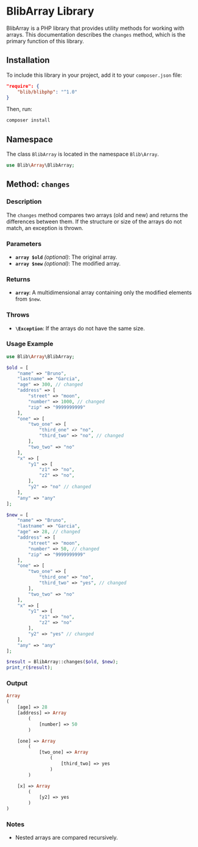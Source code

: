 # BlibArray Library

BlibArray is a PHP library that provides utility methods for working with arrays. This documentation describes the `changes` method, which is the primary function of this library.

## Installation

To include this library in your project, add it to your `composer.json` file:

```json
"require": {
    "blib/blibphp": "^1.0"
}
```

Then, run:

```bash
composer install
```

## Namespace

The class `BlibArray` is located in the namespace `Blib\Array`.

```php
use Blib\Array\BlibArray;
```

## Method: `changes`

### Description
The `changes` method compares two arrays (old and new) and returns the differences between them. If the structure or size of the arrays do not match, an exception is thrown.

### Parameters
- **`array $old`** *(optional)*: The original array.
- **`array $new`** *(optional)*: The modified array.

### Returns
- **`array`**: A multidimensional array containing only the modified elements from `$new`.

### Throws
- **`\Exception`**: If the arrays do not have the same size.

### Usage Example

```php
use Blib\Array\BlibArray;

$old = [
    "name" => "Bruno",
    "lastname" => "Garcia",
    "age" => 300, // changed
    "address" => [
        "street" => "moon",
        "number" => 1000, // changed
        "zip" => "9999999999"
    ],
    "one" => [
        "two_one" => [
            "third_one" => "no",
            "third_two" => "no", // changed
        ],
        "two_two" => "no"
    ],
    "x" => [
        "y1" => [
            "z1" => "no",
            "z2" => "no",
        ],
        "y2" => "no" // changed
    ],
    "any" => "any"
];

$new = [
    "name" => "Bruno",
    "lastname" => "Garcia",
    "age" => 28, // changed
    "address" => [
        "street" => "moon",
        "number" => 50, // changed
        "zip" => "9999999999"
    ],
    "one" => [
        "two_one" => [
            "third_one" => "no",
            "third_two" => "yes", // changed
        ],
        "two_two" => "no"
    ],
    "x" => [
        "y1" => [
            "z1" => "no",
            "z2" => "no"
        ],
        "y2" => "yes" // changed
    ],
    "any" => "any"
];

$result = BlibArray::changes($old, $new);
print_r($result);
```

### Output

```php
Array
(
    [age] => 28
    [address] => Array
        (
            [number] => 50
        )

    [one] => Array
        (
            [two_one] => Array
                (
                    [third_two] => yes
                )
        )

    [x] => Array
        (
            [y2] => yes
        )
)
```

### Notes
- Nested arrays are compared recursively.

